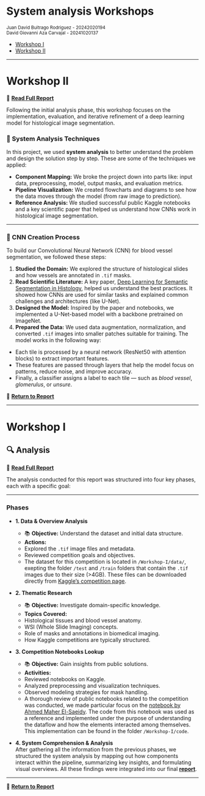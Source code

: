 # System analysis Workshops
<small>Juan David Buitrago Rodriguez - 20242020194</small>
<br>
<small>David Giovanni Aza Carvajal - 20241020137</small>

- [Workshop I](#workshop-i)
- [Workshop II](#workshop-ii)

---

# Workshop II 

📄 **[Read Full Report](./Workshop_2_Design/Workshop_II.pdf)**

Following the initial analysis phase, this workshop focuses on the implementation, evaluation, and iterative refinement of a deep learning model for histological image segmentation.

### 🧠 System Analysis Techniques

In this project, we used **system analysis** to better understand the problem and design the solution step by step. These are some of the techniques we applied:


- **Component Mapping:** We broke the project down into parts like: input data, preprocessing, model, output masks, and evaluation metrics.
- **Pipeline Visualization:** We created flowcharts and diagrams to see how the data moves through the model (from raw image to prediction).
- **Reference Analysis:** We studied successful public Kaggle notebooks and a key scientific paper that helped us understand how CNNs work in histological image segmentation.

---

### 🧬 CNN Creation Process

To build our Convolutional Neural Network (CNN) for blood vessel segmentation, we followed these steps:

1. **Studied the Domain:** We explored the structure of histological slides and how vessels are annotated in `.tif` masks.
2. **Read Scientific Literature:** A key paper, [Deep Learning for Semantic Segmentation in Histology](https://www.mdpi.com/2078-2489/16/3/195), helped us understand the best practices. It showed how CNNs are used for similar tasks and explained common challenges and architectures (like U-Net).
3. **Designed the Model:** Inspired by the paper and notebooks, we implemented a U-Net-based model with a backbone pretrained on ImageNet.
4. **Prepared the Data:** We used data augmentation, normalization, and converted `.tif` images into smaller patches suitable for training.
The model works in the following way:

- Each tile is processed by a neural network (ResNet50 with attention blocks) to extract important features.
- These features are passed through layers that help the model focus on patterns, reduce noise, and improve accuracy.
- Finally, a classifier assigns a label to each tile — such as *blood vessel*, *glomerulus*, or *unsure*.

📘 **[Return to Report](./Workshop-II/Workshop_II_Report.pdf)**


---



# Workshop I 


## 🔍 Analysis 

📄 **[Read Full Report](./Workshop-I/Workshop_I_Report.pdf)**

The analysis conducted for this report was structured into four key phases, each with a specific goal:

---

###  Phases 

- **1. Data & Overview Analysis**
  - 📚 **Objective:** Understand the dataset and initial data structure.
  -  **Actions:**
    - Explored the `.tif` image files and metadata.
    - Reviewed competition goals and objectives.
    - The dataset for this competition is located in `/Workshop-I/data/`, exepting the folder `/test` and `/train` folders  that contain the `.tif` images  due to their size (>4GB). These files can be downloaded directly from [Kaggle’s competition page](https://www.kaggle.com/competitions/hubmap-hacking-the-human-vasculature/data).

- **2. Thematic Research**
  - 📚 **Objective:** Investigate domain-specific knowledge.
  -  **Topics Covered:**
    - Histological tissues and blood vessel anatomy.
    - WSI (Whole Slide Imaging) concepts.
    - Role of masks and annotations in biomedical imaging.
    - How Kaggle competitions are typically structured.

- **3. Competition Notebooks Lookup**
  - 📚 **Objective:** Gain insights from public solutions.
  -  **Activities:**
    - Reviewed notebooks on Kaggle.
    - Analyzed preprocessing and visualization techniques.
    - Observed modeling strategies for mask handling.
    - A thorough review of public notebooks related to the competition was conducted, we made particular focus on the [notebook by Ahmed Maher El-Saeidy](https://www.kaggle.com/code/ahmedmaherelsaeidy/hubmap-hacking-the-human-vasculature-dataset). The code from this notebook was used as a reference and implemented under the purpose of understanding the dataflow and how the elements interacted among themselves. This implementation can be found in the folder `/Workshop-I/code`.

- **4. System Comprehension & Analysis**  
   After gathering all the information from the previous phases, we structured the system analysis by mapping out how components interact within the pipeline, summarizing key insights, and formulating visual overviews. All these findings were integrated into our final **[report](./Workshop-I/Workshop_I_Report.pdf)**.

---

📘 **[Return to Report](./Workshop-I/Workshop_I_Report.pdf)**


